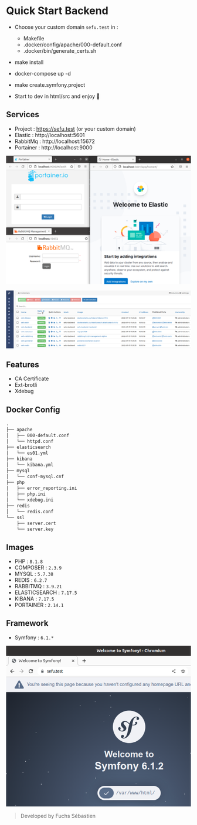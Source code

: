 # Quick Start Backend

- Choose your custom domain `sefu.test` in :
  * Makefile
  * .docker/config/apache/000-default.conf
  * .docker/bin/generate_certs.sh
- make install
- docker-compose up -d
- make create.symfony.project

- Start to dev in html/src and enjoy :zany_face:

## Services

- Project : https://sefu.test (or your custom domain)
- Elastic : http://localhost:5601
- RabbitMq : http://localhost:15672
- Portainer : http://localhost:9000

![services](./.docker/assets/services.png)

![services](./.docker/assets/containers.png)

## Features

- CA Certificate
- Ext-brotli
- Xdebug

## Docker Config

```shell
.
├── apache
│   ├── 000-default.conf
│   └── httpd.conf
├── elasticsearch
│   └── es01.yml
├── kibana
│   └── kibana.yml
├── mysql
│   └── conf-mysql.cnf
├── php
│   ├── error_reporting.ini
│   ├── php.ini
│   └── xdebug.ini
├── redis
│   └── redis.conf
└── ssl
    ├── server.cert
    └── server.key

```

## Images

- PHP : `8.1.8`
- COMPOSER : `2.3.9`
- MYSQL : `5.7.38`
- REDIS : `6.2.7`
- RABBITMQ : `3.9.21`
- ELASTICSEARCH : `7.17.5`
- KIBANA : `7.17.5`
- PORTAINER : `2.14.1`

## Framework

- Symfony : `6.1.*`

![services](./.docker/assets/symfony-sample.png)

> Developed by Fuchs Sébastien